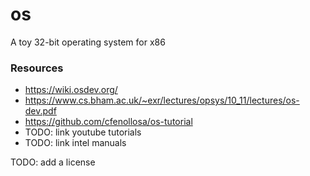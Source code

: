 # os

A toy 32-bit operating system for x86


### Resources
- https://wiki.osdev.org/
- https://www.cs.bham.ac.uk/~exr/lectures/opsys/10_11/lectures/os-dev.pdf
- https://github.com/cfenollosa/os-tutorial
- TODO: link youtube tutorials
- TODO: link intel manuals

TODO: add a license
